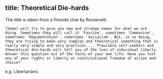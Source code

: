 title: Theoretical Die-hards
---

The title is taken from a fireside chat by Roosevelt:

    [Some] will try to give you new and strange names for what we are doing. Sometimes they will call it 'Fascism', sometimes 'Communism', sometimes 'Regimentation', sometimes 'Socialism'. But, in so doing, they are trying to make very complex and theoretical something that is really very simple and very practical.... Plausible self-seekers and theoretical die-hards will tell you of the loss of individual liberty. Answer this question out of the facts of your own life. Have you lost any of your rights or liberty or constitutional freedom of action and choice?


e.g. Libertarians


